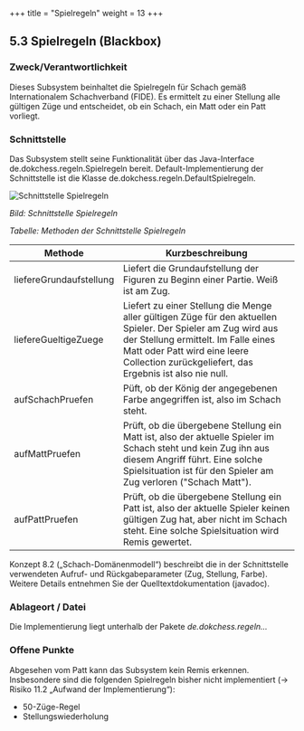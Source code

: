 +++
title = "Spielregeln"
weight = 13
+++

## 5.3	Spielregeln (Blackbox)

### Zweck/Verantwortlichkeit
Dieses Subsystem beinhaltet die Spielregeln für Schach gemäß Internationalem Schachverband (FIDE). Es ermittelt zu einer Stellung alle gültigen Züge und entscheidet, ob ein Schach, ein Matt oder ein Patt vorliegt.

### Schnittstelle
Das Subsystem stellt seine Funktionalität über das Java-Interface de.dokchess.regeln.Spielregeln bereit. Default-Implementierung der Schnittstelle ist die Klasse de.dokchess.regeln.DefaultSpielregeln.

![Schnittstelle Spielregeln](/images/Abb09_10_Schnittstelle_Spielregeln.png "Schnittstelle Spielregeln")

*Bild: Schnittstelle Spielregeln*

*Tabelle: Methoden der Schnittstelle Spielregeln*

| Methode | Kurzbeschreibung |
|---------|------------------|
| liefereGrundaufstellung | Liefert die Grundaufstellung der Figuren zu Beginn einer Partie. Weiß ist am Zug.|
| liefereGueltigeZuege | Liefert zu einer Stellung die Menge aller gültigen Züge für den aktuellen Spieler. Der Spieler am Zug wird aus der Stellung ermittelt. Im Falle eines Matt oder Patt wird eine leere Collection zurückgeliefert, das Ergebnis ist also nie null.|
| aufSchachPruefen | Püft, ob der König der angegebenen Farbe angegriffen ist, also im Schach steht. |
| aufMattPruefen | Prüft, ob die übergebene Stellung ein Matt ist, also der aktuelle Spieler im Schach steht und kein Zug ihn aus diesem Angriff führt. Eine solche Spielsituation ist für den Spieler am Zug verloren ("Schach Matt").|
| aufPattPruefen | Prüft, ob die übergebene Stellung ein Patt ist, also der aktuelle Spieler keinen gültigen Zug hat, aber nicht im Schach steht. Eine solche Spielsituation wird Remis gewertet.|

Konzept 8.2 („Schach-Domänenmodell“) beschreibt die in der Schnittstelle verwendeten Aufruf- und Rückgabeparameter (Zug, Stellung, Farbe). Weitere Details entnehmen Sie der Quelltextdokumentation (javadoc).

### Ablageort / Datei
Die Implementierung liegt unterhalb der Pakete _de.dokchess.regeln..._

### Offene Punkte
Abgesehen vom Patt kann das Subsystem kein Remis erkennen. Insbesondere sind die folgenden Spielregeln bisher nicht implementiert (→ Risiko 11.2 „Aufwand der Implementierung“):

* 50-Züge-Regel
* Stellungswiederholung
